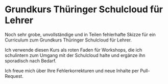 # Grundkurs Thüringer Schulcloud für Lehrer
Noch sehr grobe, unvollständige und in Teilen fehlerhafte Skizze für ein Curriculum zum Grundkurs Thüringer Schulcloud für Lehrer. 

Ich verwende diesen Kurs als roten Faden für Workshops, die ich schulintern zum Umgang mit der Schulcloud halte und ergänze ihn sporadisch nach Bedarf.

Ich freue mich über Ihre Fehlerkorrekturen und neue Inhalte per Pull-Request.

